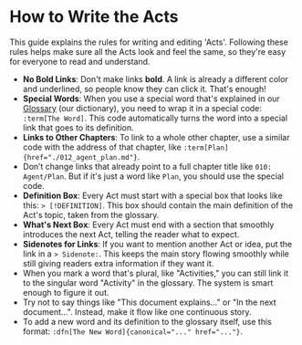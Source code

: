 # How to Write the Acts

This guide explains the rules for writing and editing 'Acts'. Following these rules helps make sure all the Acts look and feel the same, so they're easy for everyone to read and understand.

- **No Bold Links**: Don't make links **bold**. A link is already a different color and underlined, so people know they can click it. That's enough!
- **Special Words**: When you use a special word that's explained in our [Glossary](./000_glossary.md) (our dictionary), you need to wrap it in a special code: `:term[The Word]`. This code automatically turns the word into a special link that goes to its definition.
- **Links to Other Chapters**: To link to a whole other chapter, use a similar code with the address of that chapter, like `:term[Plan]{href="./012_agent_plan.md"}`.
- Don’t change links that already point to a full chapter title like `010: Agent/Plan`. But if it's just a word like `Plan`, you should use the special code.
- **Definition Box**: Every Act must start with a special box that looks like this: `> [!DEFINITION]`. This box should contain the main definition of the Act's topic, taken from the glossary.
- **What's Next Box**: Every Act must end with a section that smoothly introduces the next Act, telling the reader what to expect.
- **Sidenotes for Links**: If you want to mention another Act or idea, put the link in a `> Sidenote:`. This keeps the main story flowing smoothly while still giving readers extra information if they want it.
- When you mark a word that's plural, like "Activities," you can still link it to the singular word "Activity" in the glossary. The system is smart enough to figure it out.
- Try not to say things like "This document explains..." or "In the next document...". Instead, make it flow like one continuous story.
- To add a new word and its definition to the glossary itself, use this format: `:dfn[The New Word]{canonical="..." href="..."}`.
